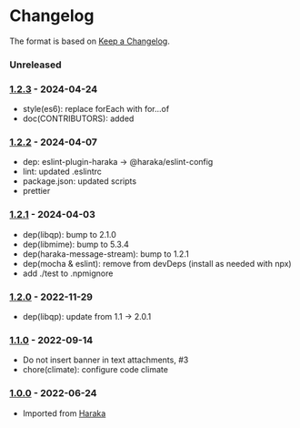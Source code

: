 # Changelog

The format is based on [Keep a Changelog](https://keepachangelog.com/).

### Unreleased

### [1.2.3] - 2024-04-24

- style(es6): replace forEach with for...of
- doc(CONTRIBUTORS): added

### [1.2.2] - 2024-04-07

- dep: eslint-plugin-haraka -> @haraka/eslint-config
- lint: updated .eslintrc
- package.json: updated scripts
- prettier

### [1.2.1] - 2024-04-03

- dep(libqp): bump to 2.1.0
- dep(libmime): bump to 5.3.4
- dep(haraka-message-stream): bump to 1.2.1
- dep(mocha & eslint): remove from devDeps (install as needed with npx)
- add ./test to .npmignore

### [1.2.0] - 2022-11-29

- dep(libqp): update from 1.1 -> 2.0.1

### [1.1.0] - 2022-09-14

- Do not insert banner in text attachments, #3
- chore(climate): configure code climate

### [1.0.0] - 2022-06-24

- Imported from [Haraka](https://github.com/haraka/Haraka)

[1.0.0]: https://github.com/haraka/email-message/releases/tag/v1.0.0
[1.1.0]: https://github.com/haraka/email-message/releases/tag/v1.1.0
[1.2.0]: https://github.com/haraka/email-message/releases/tag/v1.2.0
[1.2.1]: https://github.com/haraka/email-message/releases/tag/v1.2.1
[1.2.2]: https://github.com/haraka/email-message/releases/tag/v1.2.2
[1.2.3]: https://github.com/haraka/email-message/releases/tag/v1.2.3
